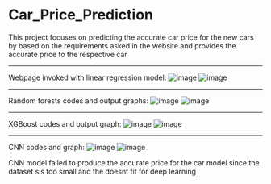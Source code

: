 # Car_Price_Prediction
This project focuses on predicting the accurate car price for the new cars by based on the requirements asked in the website and provides the accurate price to the respective car
________________________________

Webpage invoked with linear regression model:
![image](https://github.com/PothanSai2004/Car_Price_Prediction/assets/136136088/9278486b-31f3-4541-b0a2-fd2a4ee73163)
![image](https://github.com/PothanSai2004/Car_Price_Prediction/assets/136136088/010bb089-394d-4d6a-9681-09f3fae57605)

_________________________________
Random forests codes and output graphs:
![image](https://github.com/PothanSai2004/Car_Price_Prediction/assets/136136088/c353699e-0f34-4f9c-8ab6-77a461c9f4e8)
![image](https://github.com/PothanSai2004/Car_Price_Prediction/assets/136136088/8c8ba986-2a46-4b1f-9dde-1c7a30094e8d)

_________________________________
XGBoost codes and output graph:
![image](https://github.com/PothanSai2004/Car_Price_Prediction/assets/136136088/806863dd-4d5d-4985-8d1a-eb88f33aa434)
![image](https://github.com/PothanSai2004/Car_Price_Prediction/assets/136136088/095f087a-719b-4676-b858-577444cf36ab)

__________________________________
CNN codes and graph:
![image](https://github.com/PothanSai2004/Car_Price_Prediction/assets/136136088/5c2756fd-92ba-4574-a761-cd72aa0b35ff)
![image](https://github.com/PothanSai2004/Car_Price_Prediction/assets/136136088/0c62c410-42b0-468c-854c-9560414af91b)


CNN model failed to produce the accurate price for the car model since the dataset sis too small and the doesnt fit for deep learning
